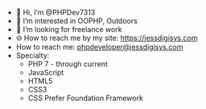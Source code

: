 - 👋 Hi, I’m @PHPDev7313
- 👀 I’m interested in OOPHP, Outdoors
- 💞️ I’m looking for freelance work
- 🌐 How to reach me by my site: https://jessdigisys.com
- How to reach me: phpdeveloper@jessdigisys.com
- Specialty:
    - PHP 7 - through current
    - JavaScript
    - HTML5
    - CSS3
    - CSS Prefer Foundation Framework

<!---
PHPDev7313/PHPDev7313 is a ✨ special ✨ repository because its `README.md` (this file) appears on your GitHub profile.
You can click the Preview link to take a look at your changes.
--->
